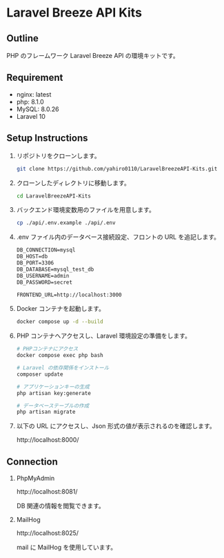 # Laravel Breeze API Kits

## Outline

PHP のフレームワーク Laravel Breeze API の環境キットです。

## Requirement

-   nginx: latest
-   php: 8.1.0
-   MySQL: 8.0.26
-   Laravel 10

## Setup Instructions

1.  リポジトリをクローンします。

    ```bash
    git clone https://github.com/yahiro0110/LaravelBreezeAPI-Kits.git
    ```

2.  クローンしたディレクトリに移動します。

    ```bash
    cd LaravelBreezeAPI-Kits
    ```

3.  バックエンド環境変数用のファイルを用意します。

    ```bash
    cp ./api/.env.example ./api/.env
    ```

4.  .env ファイル内のデータベース接続設定、フロントの URL を追記します。

    ```markdown
    DB_CONNECTION=mysql
    DB_HOST=db
    DB_PORT=3306
    DB_DATABASE=mysql_test_db
    DB_USERNAME=admin
    DB_PASSWORD=secret

    FRONTEND_URL=http://localhost:3000
    ```

5.  Docker コンテナを起動します。

    ```bash
    docker compose up -d --build
    ```

6.  PHP コンテナへアクセスし、Laravel 環境設定の準備をします。

    ```bash
    # PHPコンテナにアクセス
    docker compose exec php bash

    # Laravel の依存関係をインストール
    composer update

    # アプリケーションキーの生成
    php artisan key:generate

    # データベーステーブルの作成
    php artisan migrate
    ```

7.  以下の URL にアクセスし、Json 形式の値が表示されるのを確認します。

    http://localhost:8000/

## Connection

1. PhpMyAdmin

    http://localhost:8081/

    DB 関連の情報を閲覧できます。

2. MailHog

    http://localhost:8025/

    mail に MailHog を使用しています。
